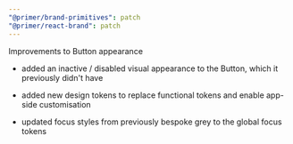 ```yaml
---
"@primer/brand-primitives": patch
"@primer/react-brand": patch
---
```


Improvements to Button appearance

- added an inactive / disabled visual appearance to the Button, which it previously didn't have

- added new design tokens to replace functional tokens and enable app-side customisation

- updated focus styles from previously bespoke grey to the global focus tokens

